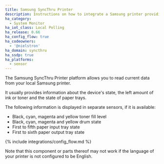 ```yaml
---
title: Samsung SyncThru Printer
description: Instructions on how to integrate a Samsung printer providing SyncThru within Home Assistant.
ha_category:
  - System Monitor
ha_iot_class: Local Polling
ha_release: 0.66
ha_config_flow: true
ha_codeowners:
  - '@nielstron'
ha_domain: syncthru
ha_ssdp: true
ha_platforms:
  - sensor
---
```


The Samsung SyncThru Printer platform allows you to read current data from your local Samsung printer.

It usually provides information about the device's state, the left amount of ink or toner and the state of paper trays.

The following information is displayed in separate sensors, if it is available:

 - Black, cyan, magenta and yellow toner fill level
 - Black, cyan, magenta and yellow drum state
 - First to fifth paper input tray state
 - First to sixth paper output tray state

{% include integrations/config_flow.md %}

<div class="note warning">
Note that this component or parts thereof may not work if the language of your printer is not configured to be English.
</div>

